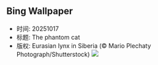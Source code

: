 ## Bing Wallpaper
- 时间: 20251017
- 标题: The phantom cat
- 版权: Eurasian lynx in Siberia (© Mario Plechaty Photograph/Shutterstock)
![](https://cn.bing.com/th?id=OHR.SiberianLynx_EN-US0696336220_UHD.jpg&rf=LaDigue_UHD.jpg&pid=hp&w=3840&h=2160&rs=1&c=4)
